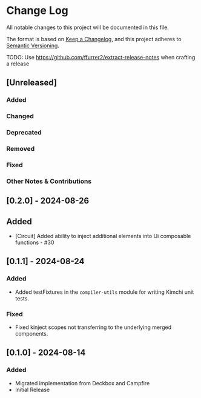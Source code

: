 # Change Log

All notable changes to this project will be documented in this file.

The format is based on [Keep a Changelog](https://keepachangelog.com/en/1.0.0/),
and this project adheres to [Semantic Versioning](https://semver.org/spec/v2.0.0.html).

TODO: Use https://github.com/ffurrer2/extract-release-notes when crafting a release

## [Unreleased]

### Added

### Changed

### Deprecated

### Removed

### Fixed

### Other Notes & Contributions

## [0.2.0] - 2024-08-26

## Added

- [Circuit] Added ability to inject additional elements into Ui composable functions - #30

## [0.1.1] - 2024-08-24

### Added

- Added testFixtures in the `compiler-utils` module for writing Kimchi unit tests.

### Fixed

- Fixed kinject scopes not transferring to the underlying merged components.


## [0.1.0] - 2024-08-14

### Added

- Migrated implementation from Deckbox and Campfire
- Initial Release
